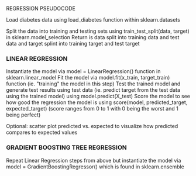 REGRESSION PSEUDOCODE

Load diabetes data using load_diabetes function within sklearn.datasets

Split the data into training and testing sets using train_test_split(data, target) in sklearn.model_selection
Return is data split into training data and test data and target splint into training target and test target

### LINEAR REGRESSION ###
Instantiate the model via model = LinearRegression() function in sklearn.linear_model
Fit the model via model.fit(x_train, target_train) function (ie. "training" the model in this step)
Test the trained model and generate test results using test data (ie. predict target from the test data using the trained model) using model.predict(X_test)
Score the model to see how good the regression the model is using score(model, predicted_target, expected_target) (score ranges from 0 to 1 with 0 being the worst and 1 being perfect)

Optional: scatter plot predicted vs. expected to visualize how predicted compares to expected values

### GRADIENT BOOSTING TREE REGRESSION ###
Repeat Linear Regression steps from above but instantiate the model via model = GradientBoostingRegressor() which is found in sklearn.ensemble
